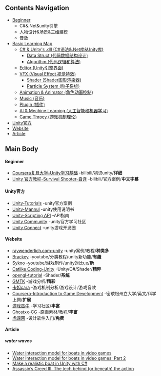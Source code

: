 ## Contents Navigation
- [Beginner](#Beginner) 
  - C#&.Net&unity引擎
  - 人物设计&场景&三维建模
  - 音效
- [Basic Learning Map](#basic-learning-map)
  - [C# & Unity's .dll (C#语法&.Net库&Unity库)](#c--unitys-dll-c语法net库unity库)
    - [Data Struct (代码数据结构设计)](#data-struct-代码数据结构设计)
    - [Algorithm (代码逻辑和算法)](#algorithm-代码逻辑和算法)
  - [Editor (Unity引擎界面)](#editor-unity引擎界面)
  - [VFX (Visual Effect 视觉特效)](#vfx-visual-effect-视觉特效)
    - [Shader (Shader图形渲染器)](#shader-shader图形渲染器)
    - [Particle System (粒子系统)](#particle-system-粒子系统)
  - [Animation & Animator (角色动画控制)](#animation--animator-角色动画控制)
  - [Music (音乐)](#music-音乐)
  - [Plugin (插件)](#plugin-插件)
  - [AI & Mechine Learning (人工智能和机器学习)](#ai--machine-learning-人工智能和机器学习)
  - [Game Throey (游戏机制理论)](#game-throey-游戏机制理论)
- [Unity官方](#Unity官方) 
- [Website](#Website) 
- [Article](#Article)


## Main Body
#### Beginner
- [Coursera复旦大学-Unity学习基础](https://www.bilibili.com/video/av10755879/%20) -bilibili/初识unity/**详细**
- [Unity 官方教程-Survival Shooter-自译](https://www.bilibili.com/video/av18791296?from=search&seid=14997144213918929603) -bilibili/官方案例/**中文字幕**

#### Unity官方
- [Unity-Tutorials](https://unity3d.com/cn/learn/tutorials) -unity官方案例
- [Unity-Mannul](https://docs.unity3d.com/2017.2/Documentation/Manual/UnityManual.html) -unity使用说明书
- [Unity-Scripting API](https://docs.unity3d.com/2017.2/Documentation/ScriptReference/index.html) -API指南
- [Unity Community](https://unity3d.com/cn/community) -unity官方学习社区
- [Unity Connect](https://connect.unity.com/) -unity游戏开发圈

#### Website
- [raywenderlich.com-unity](https://www.raywenderlich.com/unity) -unity案例/教程/**种类多**
- [Brackey](https://www.youtube.com/channel/UCYbK_tjZ2OrIZFBvU6CCMiA) -youtube/分类教程/unity新功能/**有趣**
- [Sykoo](https://www.youtube.com/channel/UCNJvwJ6daLmw4_gUKTw4cSg) -youtube/游戏制作/unity对比ue/**新**
- [Catlike Coding-Unity](https://catlikecoding.com/) -Unity/C#/Shader/**精粹**
- [opengl-tutorial](http://www.opengl-tutorial.org/cn/) -Shader/**系统**
- [GMTK](https://www.youtube.com/user/McBacon1337) -游戏分析/**精彩**
- [卡姐cara](https://space.bilibili.com/180052141/#/) -游戏机制分析/游戏设计/游戏音效
- [Coursera-Introduction to Game Development](https://www.coursera.org/learn/game-development/) -密歇根州立大学/英文/科学上网/**扩展**
- [游戏蛮牛](http://www.manew.com/) -学习社区/**丰富**
- [Ghostxx-CG](http://ghostxx.com/) -原画素材/教程/**丰富**
- [虎课网](https://huke88.com/) -设计软件入门/**免费**

#### Article
##### water waves
- [Water interaction model for boats in video games](https://www.gamasutra.com/view/news/237528/Water_interaction_model_for_boats_in_video_games.php)
- [Water interaction model for boats in video games: Part 2](https://www.gamasutra.com/view/news/263237/Water_interaction_model_for_boats_in_video_games_Part_2.php)
- [Make a realistic boat in Unity with C#](https://www.habrador.com/tutorials/unity-boat-tutorial/5-resistance-forces/)
- [Assassin’s Creed III: The tech behind (or beneath) the action](https://www.fxguide.com/featured/assassins-creed-iii-the-tech-behind-or-beneath-the-action/)
